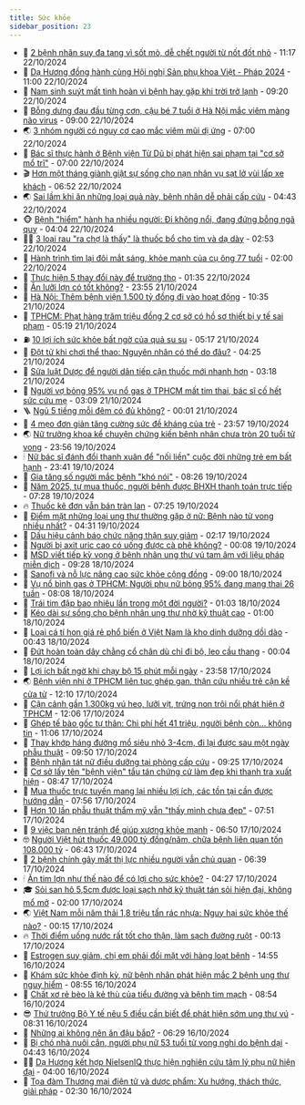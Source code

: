 ```yaml
---
title: Sức khỏe
sidebar_position: 23
---
```


<!-- dantri-suc-khoe:START -->
- 🤔 [2 bệnh nhân suy đa tạng vì sốt mò, dễ chết người từ nốt đốt nhỏ](https://dantri.com.vn/suc-khoe/2-benh-nhan-suy-da-tang-vi-sot-mo-de-chet-nguoi-tu-not-dot-nho-20241022154605023.htm) - 11:17 22/10/2024
- 🚦 [Dạ Hương đồng hành cùng Hội nghị Sản phụ khoa Việt - Pháp 2024](https://dantri.com.vn/suc-khoe/da-huong-dong-hanh-cung-hoi-nghi-san-phu-khoa-viet-phap-2024-20241022171711971.htm) - 11:00 22/10/2024
- 🤖 [Nam sinh suýt mất tinh hoàn vì bệnh hay gặp khi trời trở lạnh](https://dantri.com.vn/suc-khoe/nam-sinh-suyt-mat-tinh-hoan-vi-benh-hay-gap-khi-troi-tro-lanh-20241022153515002.htm) - 09:20 22/10/2024
- 🐻 [Bỗng dưng đau đầu từng cơn, cậu bé 7 tuổi ở Hà Nội mắc viêm màng não virus](https://dantri.com.vn/suc-khoe/bong-dung-dau-dau-tung-con-cau-be-7-tuoi-o-ha-noi-mac-viem-mang-nao-virus-20241022160611928.htm) - 09:00 22/10/2024
- 🌏 [3 nhóm người có nguy cơ cao mắc viêm mũi dị ứng](https://dantri.com.vn/suc-khoe/3-nhom-nguoi-co-nguy-co-cao-mac-viem-mui-di-ung-20241022135048607.htm) - 07:00 22/10/2024
- 👺 [Bác sĩ thực hành ở Bệnh viện Từ Dũ bị phát hiện sai phạm tại &quot;cơ sở mổ trĩ&quot;](https://dantri.com.vn/suc-khoe/bac-si-thuc-hanh-o-benh-vien-tu-du-bi-phat-hien-sai-pham-tai-co-so-mo-tri-20241022134848130.htm) - 07:00 22/10/2024
- 🎬 [Hơn một tháng giành giật sự sống cho nạn nhân vụ sạt lở vùi lấp xe khách](https://dantri.com.vn/suc-khoe/hon-mot-thang-gianh-giat-su-song-cho-nan-nhan-vu-sat-lo-vui-lap-xe-khach-20241022115353633.htm) - 06:52 22/10/2024
- 🌏 [Sai lầm khi ăn những loại quả này, bệnh nhân dễ phải cấp cứu](https://dantri.com.vn/suc-khoe/sai-lam-khi-an-nhung-loai-qua-nay-benh-nhan-de-phai-cap-cuu-20241022114254749.htm) - 04:43 22/10/2024
- 🐵 [Bệnh &quot;hiểm&quot; hành hạ nhiều người: Đi không nổi, đang đứng bỗng ngã quỵ](https://dantri.com.vn/suc-khoe/benh-hiem-hanh-ha-nhieu-nguoi-di-khong-noi-dang-dung-bong-nga-quy-20241022100012838.htm) - 04:04 22/10/2024
- 👨‍🏫 [3 loại rau &quot;ra chợ là thấy&quot; là thuốc bổ cho tim và dạ dày](https://dantri.com.vn/suc-khoe/3-loai-rau-ra-cho-la-thay-la-thuoc-bo-cho-tim-va-da-day-20241022072213749.htm) - 02:53 22/10/2024
- 🤗 [Hành trình tìm lại đôi mắt sáng, khỏe mạnh của cụ ông 77 tuổi](https://dantri.com.vn/suc-khoe/hanh-trinh-tim-lai-doi-mat-sang-khoe-manh-cua-cu-ong-77-tuoi-20241021213951699.htm) - 02:00 22/10/2024
- 🫶 [Thực hiện 5 thay đổi này để trường thọ](https://dantri.com.vn/suc-khoe/thuc-hien-5-thay-doi-nay-de-truong-tho-20241022075512790.htm) - 01:35 22/10/2024
- 🙉 [Ăn lưỡi lợn có tốt không?](https://dantri.com.vn/suc-khoe/an-luoi-lon-co-tot-khong-20241021202243791.htm) - 23:55 21/10/2024
- 🦅 [Hà Nội: Thêm bệnh viện 1.500 tỷ đồng đi vào hoạt động](https://dantri.com.vn/suc-khoe/ha-noi-them-benh-vien-1500-ty-dong-di-vao-hoat-dong-20241021140455533.htm) - 10:35 21/10/2024
- 🐘 [TPHCM: Phạt hàng trăm triệu đồng 2 cơ sở có hồ sơ thiết bị y tế sai phạm](https://dantri.com.vn/suc-khoe/tphcm-phat-hang-tram-trieu-dong-2-co-so-co-ho-so-thiet-bi-y-te-sai-pham-20241021105150567.htm) - 05:19 21/10/2024
- ⛽️ [10 lợi ích sức khỏe bất ngờ của quả su su](https://dantri.com.vn/suc-khoe/10-loi-ich-suc-khoe-bat-ngo-cua-qua-su-su-20241021071547881.htm) - 05:17 21/10/2024
- 🤡 [Đột tử khi chơi thể thao: Nguyên nhân có thể do đâu?](https://dantri.com.vn/suc-khoe/dot-tu-khi-choi-the-thao-nguyen-nhan-co-the-do-dau-20241021112350866.htm) - 04:25 21/10/2024
- 💼 [Sửa luật Dược để người dân tiếp cận thuốc mới nhanh hơn](https://dantri.com.vn/suc-khoe/sua-luat-duoc-de-nguoi-dan-tiep-can-thuoc-moi-nhanh-hon-20241021100505183.htm) - 03:18 21/10/2024
- 🤔 [Người vợ bỏng 95% vụ nổ gas ở TPHCM mất tim thai, bác sĩ cố hết sức cứu mẹ](https://dantri.com.vn/suc-khoe/nguoi-vo-bong-95-vu-no-gas-o-tphcm-mat-tim-thai-bac-si-co-het-suc-cuu-me-20241021094207396.htm) - 03:09 21/10/2024
- 🪜 [Ngủ 5 tiếng mỗi đêm có đủ không?](https://dantri.com.vn/suc-khoe/ngu-5-tieng-moi-dem-co-du-khong-20241021065316040.htm) - 00:01 21/10/2024
- 📝 [4 mẹo đơn giản tăng cường sức đề kháng của trẻ](https://dantri.com.vn/suc-khoe/4-meo-don-gian-tang-cuong-suc-de-khang-cua-tre-20241019220255392.htm) - 23:57 19/10/2024
- 🌏 [Nữ trưởng khoa kể chuyện chứng kiến bệnh nhân chưa tròn 20 tuổi tử vong](https://dantri.com.vn/suc-khoe/nu-truong-khoa-ke-chuyen-chung-kien-benh-nhan-chua-tron-20-tuoi-tu-vong-20241019185420962.htm) - 23:56 19/10/2024
- 🕯 [Nữ bác sĩ đánh đổi thanh xuân để &quot;nối liền&quot; cuộc đời những trẻ em bất hạnh](https://dantri.com.vn/suc-khoe/nu-bac-si-danh-doi-thanh-xuan-de-noi-lien-cuoc-doi-nhung-tre-em-bat-hanh-20241019163610700.htm) - 23:41 19/10/2024
- 🦍 [Gia tăng số người mắc bệnh &quot;khó nói&quot;](https://dantri.com.vn/suc-khoe/gia-tang-so-nguoi-mac-benh-kho-noi-20241019132507254.htm) - 08:26 19/10/2024
- 🌈 [Năm 2025, tự mua thuốc, người bệnh được BHXH thanh toán trực tiếp](https://dantri.com.vn/suc-khoe/nam-2025-tu-mua-thuoc-nguoi-benh-duoc-bhxh-thanh-toan-truc-tiep-20241019124618461.htm) - 07:28 19/10/2024
- 🔥 [Thuốc kê đơn vẫn bán tràn lan](https://dantri.com.vn/suc-khoe/thuoc-ke-don-van-ban-tran-lan-20241019112919710.htm) - 07:25 19/10/2024
- 🌊 [Điểm mặt những loại ung thư thường gặp ở nữ: Bệnh nào tử vong nhiều nhất?](https://dantri.com.vn/suc-khoe/diem-mat-nhung-loai-ung-thu-thuong-gap-o-nu-benh-nao-tu-vong-nhieu-nhat-20241019112835973.htm) - 04:31 19/10/2024
- 🚦 [Dấu hiệu cảnh báo chức năng thận suy giảm](https://dantri.com.vn/suc-khoe/dau-hieu-canh-bao-chuc-nang-than-suy-giam-20241019090417721.htm) - 02:17 19/10/2024
- 🤖 [Người bị axit uric cao có uống được cà phê không?](https://dantri.com.vn/suc-khoe/nguoi-bi-axit-uric-cao-co-uong-duoc-ca-phe-khong-20241018203044410.htm) - 00:08 19/10/2024
- 🤡 [MSD viết tiếp kỳ vọng ở bệnh nhân ung thư vú tam âm với liệu pháp miễn dịch](https://dantri.com.vn/suc-khoe/msd-viet-tiep-ky-vong-o-benh-nhan-ung-thu-vu-tam-am-voi-lieu-phap-mien-dich-20241018161943209.htm) - 09:28 18/10/2024
- 💂 [Sanofi và nỗ lực nâng cao sức khỏe cộng đồng](https://dantri.com.vn/suc-khoe/sanofi-va-no-luc-nang-cao-suc-khoe-cong-dong-20241018153834871.htm) - 09:00 18/10/2024
- 🦄 [Vụ nổ bình gas ở TPHCM: Người phụ nữ bỏng 95% đang mang thai 26 tuần](https://dantri.com.vn/suc-khoe/vu-no-binh-gas-o-tphcm-nguoi-phu-nu-bong-95-dang-mang-thai-26-tuan-20241018150237998.htm) - 08:08 18/10/2024
- 🧠 [Trái tim đập bao nhiêu lần trong một đời người?](https://dantri.com.vn/suc-khoe/trai-tim-dap-bao-nhieu-lan-trong-mot-doi-nguoi-20241018000813326.htm) - 01:03 18/10/2024
- 🤖 [Kéo dài sự sống cho bệnh nhân ung thư nhờ kỹ thuật cao](https://dantri.com.vn/suc-khoe/keo-dai-su-song-cho-benh-nhan-ung-thu-nho-ky-thuat-cao-20241017224228548.htm) - 01:00 18/10/2024
- 💼 [Loại cá tí hon giá rẻ phổ biến ở Việt Nam là kho dinh dưỡng dồi dào](https://dantri.com.vn/suc-khoe/loai-ca-ti-hon-gia-re-pho-bien-o-viet-nam-la-kho-dinh-duong-doi-dao-20241018071823836.htm) - 00:43 18/10/2024
- 🧰 [Đứt hoàn toàn dây chằng cổ chân dù chỉ đi bộ, leo cầu thang](https://dantri.com.vn/suc-khoe/dut-hoan-toan-day-chang-co-chan-du-chi-di-bo-leo-cau-thang-20241017160833763.htm) - 00:04 18/10/2024
- 🎉 [Lợi ích bất ngờ khi chạy bộ 15 phút mỗi ngày](https://dantri.com.vn/suc-khoe/loi-ich-bat-ngo-khi-chay-bo-15-phut-moi-ngay-20241018064535648.htm) - 23:58 17/10/2024
- 🌏 [Bệnh viện nhi ở TPHCM liên tục ghép gan, thận cứu nhiều trẻ cận kề cửa tử](https://dantri.com.vn/suc-khoe/benh-vien-nhi-o-tphcm-lien-tuc-ghep-gan-than-cuu-nhieu-tre-can-ke-cua-tu-20241017170128977.htm) - 12:10 17/10/2024
- 📝 [Cận cảnh gần 1.300kg vú heo, lưỡi vịt, trứng non trôi nổi phát hiện ở TPHCM](https://dantri.com.vn/suc-khoe/can-canh-gan-1300kg-vu-heo-luoi-vit-trung-non-troi-noi-phat-hien-o-tphcm-20241017183732635.htm) - 12:06 17/10/2024
- 🧠 [Ghép tế bào gốc tự thân: Chi phí hết 41 triệu, người bệnh còn... không tin](https://dantri.com.vn/suc-khoe/ghep-te-bao-goc-tu-than-chi-phi-het-41-trieu-nguoi-benh-con-khong-tin-20241017180628471.htm) - 11:06 17/10/2024
- 🚀 [Thay khớp háng đường mổ siêu nhỏ 3-4cm, đi lại được sau một ngày phẫu thuật](https://dantri.com.vn/suc-khoe/thay-khop-hang-duong-mo-sieu-nho-3-4cm-di-lai-duoc-sau-mot-ngay-phau-thuat-20241017165002887.htm) - 09:50 17/10/2024
- 💯 [Bệnh nhân tát nữ điều dưỡng tại phòng cấp cứu](https://dantri.com.vn/suc-khoe/benh-nhan-tat-nu-dieu-duong-tai-phong-cap-cuu-20241017161732650.htm) - 09:25 17/10/2024
- 🫶 [Cơ sở lấy tên &quot;bệnh viện&quot; tẩu tán chứng cứ làm đẹp khi thanh tra xuất hiện](https://dantri.com.vn/suc-khoe/co-so-lay-ten-benh-vien-tau-tan-chung-cu-lam-dep-khi-thanh-tra-xuat-hien-20241017145505388.htm) - 08:47 17/10/2024
- 👹 [Mua thuốc trực tuyến mang lại nhiều lợi ích, các tồn tại cần được hướng dẫn](https://dantri.com.vn/suc-khoe/mua-thuoc-truc-tuyen-mang-lai-nhieu-loi-ich-cac-ton-tai-can-duoc-huong-dan-20241017105031902.htm) - 07:56 17/10/2024
- 🤩 [Hơn 10 lần phẫu thuật thẩm mỹ vẫn &quot;thấy mình chưa đẹp&quot;](https://dantri.com.vn/suc-khoe/hon-10-lan-phau-thuat-tham-my-van-thay-minh-chua-dep-20241014065650345.htm) - 07:51 17/10/2024
- 🌊 [9 việc bạn nên tránh để giúp xương khỏe mạnh](https://dantri.com.vn/suc-khoe/9-viec-ban-nen-tranh-de-giup-xuong-khoe-manh-20241017133302949.htm) - 06:50 17/10/2024
- 🤓 [Người Việt hút thuốc 49.000 tỷ đồng/năm, chữa bệnh liên quan tốn 108.000 tỷ](https://dantri.com.vn/suc-khoe/nguoi-viet-hut-thuoc-49000-ty-dongnam-chua-benh-lien-quan-ton-108000-ty-20241017125528503.htm) - 06:43 17/10/2024
- 🌝 [2 bệnh chính gây mất thị lực nhiều người vẫn chủ quan](https://dantri.com.vn/suc-khoe/2-benh-chinh-gay-mat-thi-luc-nhieu-nguoi-van-chu-quan-20241017111428535.htm) - 06:39 17/10/2024
- 🕯 [Ăn tim lợn như thế nào để có lợi cho sức khỏe?](https://dantri.com.vn/suc-khoe/an-tim-lon-nhu-the-nao-de-co-loi-cho-suc-khoe-20241017071411884.htm) - 04:27 17/10/2024
- 🎓 [Sỏi san hô 5,5cm được loại sạch nhờ kỹ thuật tán sỏi hiện đại, không mổ mở](https://dantri.com.vn/suc-khoe/soi-san-ho-55cm-duoc-loai-sach-nho-ky-thuat-tan-soi-hien-dai-khong-mo-mo-20241015233205486.htm) - 02:00 17/10/2024
- 🌏 [Việt Nam mỗi năm thải 1,8 triệu tấn rác nhựa: Nguy hại sức khỏe thế nào?](https://dantri.com.vn/suc-khoe/viet-nam-moi-nam-thai-18-trieu-tan-rac-nhua-nguy-hai-suc-khoe-the-nao-20241017001929955.htm) - 00:15 17/10/2024
- 🔥 [Thời điểm uống nước rất tốt cho thận, làm sạch đường ruột](https://dantri.com.vn/suc-khoe/thoi-diem-uong-nuoc-rat-tot-cho-than-lam-sach-duong-ruot-20241017065158963.htm) - 00:13 17/10/2024
- 📝 [Estrogen suy giảm, chị em phải đối mặt với hàng loạt bệnh](https://dantri.com.vn/suc-khoe/estrogen-suy-giam-chi-em-phai-doi-mat-voi-hang-loat-benh-20241016202722946.htm) - 14:55 16/10/2024
- 🧠 [Khám sức khỏe định kỳ, nữ bệnh nhân phát hiện mắc 2 bệnh ung thư nguy hiểm](https://dantri.com.vn/suc-khoe/kham-suc-khoe-dinh-ky-nu-benh-nhan-phat-hien-mac-2-benh-ung-thu-nguy-hiem-20241016154714250.htm) - 08:55 16/10/2024
- 🦅 [Chất xơ rẻ bèo là kẻ thù của tiểu đường và bệnh tim mạch](https://dantri.com.vn/suc-khoe/chat-xo-re-beo-la-ke-thu-cua-tieu-duong-va-benh-tim-mach-20241016073557030.htm) - 08:54 16/10/2024
- 😎 [Thứ trưởng Bộ Y tế nêu 5 điều cần biết để phát hiện sớm ung thư vú](https://dantri.com.vn/suc-khoe/thu-truong-bo-y-te-neu-5-dieu-can-biet-de-phat-hien-som-ung-thu-vu-20241016152824158.htm) - 08:31 16/10/2024
- 🎉 [Những ai không nên ăn đậu bắp?](https://dantri.com.vn/suc-khoe/nhung-ai-khong-nen-an-dau-bap-20241016074210141.htm) - 06:29 16/10/2024
- 🫣 [Bị chó nhà nuôi cắn, người phụ nữ 53 tuổi tử vong nghi do bệnh dại](https://dantri.com.vn/suc-khoe/bi-cho-nha-nuoi-can-nguoi-phu-nu-53-tuoi-tu-vong-nghi-do-benh-dai-20241016110526147.htm) - 04:43 16/10/2024
- 🧑‍🏫 [Dạ Hương kết hợp NielsenIQ thực hiện nghiên cứu tâm lý phụ nữ hiện đại](https://dantri.com.vn/suc-khoe/da-huong-ket-hop-nielseniq-thuc-hien-nghien-cuu-tam-ly-phu-nu-hien-dai-20241016104301362.htm) - 04:00 16/10/2024
- 🥷 [Tọa đàm Thương mại điện tử và dược phẩm: Xu hướng, thách thức, giải pháp](https://dantri.com.vn/suc-khoe/toa-dam-thuong-mai-dien-tu-va-duoc-pham-xu-huong-thach-thuc-giai-phap-20241015213133554.htm) - 02:30 16/10/2024<!-- dantri-suc-khoe:END -->
